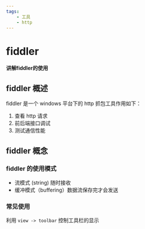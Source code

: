 ```yaml
---
tags:
    - 工具
    - http
---
```


# fiddler

**讲解fiddler的使用**


## fiddler 概述
fiddler 是一个 windows 平台下的 http 抓包工具作用如下：
1. 查看 http 请求
2. 前后端接口调试
3. 测试通信性能

## fiddler 概念
### fiddler 的使用模式
* 流模式 (string) 随时接收
* 缓冲模式（buffering）数据流保存完才会发送

### 常见使用
利用 `view -> toolbar`  控制工具栏的显示
